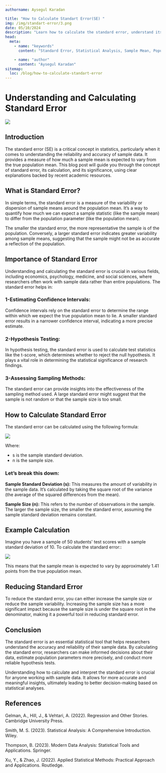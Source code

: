 ```yaml
---
authorname: Aysegul Karadan

title: "How to Calculate Standart Error(SE) "
img: /img/standart-error/3.png
date: 05/10/2024
description: "Learn how to calculate the standard error, understand its importance in statistical analysis, and explore practical examples. This guide covers essential concepts and formulas, helping you make informed decisions with sample data."
head:
  meta:
    - name: "keywords"
      content: "Standard Error, Statistical Analysis, Sample Mean, Population Mean, Confidence Intervals, Hypothesis Testing, Sample Size, Data Variability, Calculating Standard Error, Statistical Methods, What is the standard error in statistics, How do you calculate the standard error,Why is the standard error important,What does a small standard error indicate, How to Calculate Standart Error,How does sample size affect standard error,What is the formula for standard error, Standart error formula,How can you reduce the standard error, How to reduce standart error,How is standard error different from standard deviation, Difference between standart deviation and standart error,standart error formula"

    - name: "author"
      content: "Aysegul Karadan"
sitemap:
  loc: /blog/how-to-calculate-standart-error
---
```


<h1 class="text-center"> Understanding and Calculating Standard Error</h2>



<div class="text-center flex flex-col items-center justify-center ">

   <img src="/img/standart-error/3.png" class="h-full rounded-lg"/>
     
</div>

## Introduction

The standard error (SE) is a critical concept in statistics, particularly when it comes to understanding the reliability and accuracy of sample data. It provides a measure of how much a sample mean is expected to vary from the true population mean. This blog post will guide you through the concept of standard error, its calculation, and its significance, using clear explanations backed by recent academic resources.





## What is Standard Error?

In simple terms, the standard error is a measure of the variability or dispersion of sample means around the population mean. It’s a way to quantify how much we can expect a sample statistic (like the sample mean) to differ from the population parameter (like the population mean).

The smaller the standard error, the more representative the sample is of the population. Conversely, a larger standard error indicates greater variability among sample means, suggesting that the sample might not be as accurate a reflection of the population.

## Importance of Standard Error

Understanding and calculating the standard error is crucial in various fields, including economics, psychology, medicine, and social sciences, where researchers often work with sample data rather than entire populations. The standard error helps in:

### 1-Estimating Confidence Intervals:

Confidence intervals rely on the standard error to determine the range within which we expect the true population mean to lie. A smaller standard error results in a narrower confidence interval, indicating a more precise estimate.

### 2-Hypothesis Testing:

 In hypothesis testing, the standard error is used to calculate test statistics like the t-score, which determines whether to reject the null hypothesis. It plays a vital role in determining the statistical significance of research findings.

 ### 3-Assessing Sampling Methods:

 The standard error can provide insights into the effectiveness of the sampling method used. A large standard error might suggest that the sample is not random or that the sample size is too small.

<div class="text-center flex flex-col items-center justify-center">
<h2>How to Calculate Standard Error</h2>
   <p> The standard error can be calculated using the following formula:</p>
   <img src="/img/standart-error/1.png" class="h-24"/>
      <p> Where:</p>
      <ul class="text-start">
      <li>s is the sample standard deviation.</li>
      <li>n is the sample size.</li>
      </ul>
</div>

### Let’s break this down:

**Sample Standard Deviation (s):** This measures the amount of variability in the sample data. It’s calculated by taking the square root of the variance (the average of the squared differences from the mean).

**Sample Size (n):** This refers to the number of observations in the sample. The larger the sample size, the smaller the standard error, assuming the sample standard deviation remains constant.






<div class="text-center flex flex-col items-center justify-center">
<h2>Example Calculation</h2>
   <p> Imagine you have a sample of 50 students' test scores with a sample standard deviation of 10. To calculate the standard error::</p>
   <img src="/img/standart-error/2.jpg" class="h-24"/>
      <p> This means that the sample mean is expected to vary by approximately 1.41 points from the true population mean.</p>
      
</div>

## Reducing Standard Error

To reduce the standard error, you can either increase the sample size or reduce the sample variability. Increasing the sample size has a more significant impact because the sample size is under the square root in the denominator, making it a powerful tool in reducing standard error.


## Conclusion

The standard error is an essential statistical tool that helps researchers understand the accuracy and reliability of their sample data. By calculating the standard error, researchers can make informed decisions about their data, estimate population parameters more precisely, and conduct more reliable hypothesis tests.

Understanding how to calculate and interpret the standard error is crucial for anyone working with sample data. It allows for more accurate and meaningful insights, ultimately leading to better decision-making based on statistical analyses.


## References

Gelman, A., Hill, J., & Vehtari, A. (2022). Regression and Other Stories. Cambridge University Press.

Smith, M. S. (2023). Statistical Analysis: A Comprehensive Introduction. Wiley.

Thompson, B. (2023). Modern Data Analysis: Statistical Tools and Applications. Springer.

Xu, Y., & Zhao, J. (2022). Applied Statistical Methods: Practical Approach and Applications. Routledge.







